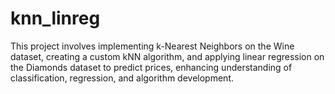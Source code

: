 # knn_linreg
This project involves implementing k-Nearest Neighbors on the Wine dataset, creating a custom kNN algorithm, and applying linear regression on the Diamonds dataset to predict prices, enhancing understanding of classification, regression, and algorithm development.

